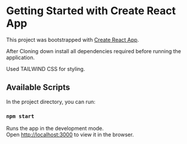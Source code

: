 # Getting Started with Create React App

This project was bootstrapped with [Create React App](https://github.com/facebook/create-react-app).

After Cloning down install all dependencies required before running the application.

Used TAILWIND CSS for styling.


## Available Scripts

In the project directory, you can run:

### `npm start`

Runs the app in the development mode.\
Open [http://localhost:3000](http://localhost:3000) to view it in the browser.



